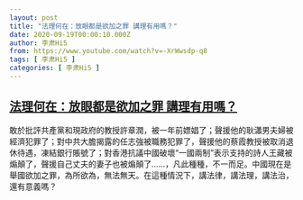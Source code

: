 ```yaml
---
layout: post
title: "法理何在：放眼都是欲加之罪 講理有用嗎？"
date: 2020-09-19T00:00:10.000Z
author: 李肃Hi5
from: https://www.youtube.com/watch?v=-XrWwsdp-q8
tags: [ 李肃Hi5 ]
categories: [ 李肃Hi5 ]
---
```

<!--1600473610000-->
[法理何在：放眼都是欲加之罪 講理有用嗎？](https://www.youtube.com/watch?v=-XrWwsdp-q8)
------

<div>
敢於批評共產黨和現政府的教授許章潤，被一年前嫖娼了；聲援他的耿瀟男夫婦被經濟犯罪了；對中共大膽揭露的任志強被職務犯罪了，聲援他的蔡霞教授被取消退休待遇，凍結銀行賬號了；對香港抗議中國破壞“一國兩制”表示支持的詩人王藏被煽顛了，聲援自己丈夫的妻子也被煽顛了……，凡此種種，不一而足。中國現在是舉國欲加之罪，為所欲為，無法無天。在這種情況下，講法律，講法理，講法治，還有意義嗎？
</div>
